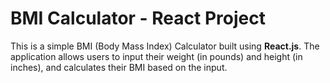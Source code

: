 # BMI Calculator - React Project

This is a simple BMI (Body Mass Index) Calculator built using **React.js**. The application allows users to input their weight (in pounds) and height (in inches), and calculates their BMI based on the input.

